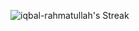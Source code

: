 ![iqbal-rahmatullah's Streak](https://github-readme-streak-stats.herokuapp.com/?user=iqbal-rahmatullah&theme=blueberry&hide_border=false)